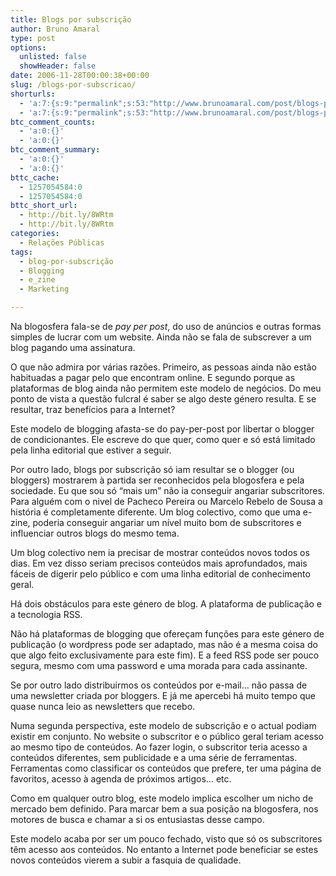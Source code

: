 ```yaml
---
title: Blogs por subscrição
author: Bruno Amaral
type: post
options:
  unlisted: false
  showHeader: false
date: 2006-11-28T00:00:38+00:00
slug: /blogs-por-subscricao/
shorturls:
  - 'a:7:{s:9:"permalink";s:53:"http://www.brunoamaral.com/post/blogs-por-subscricao/";s:7:"tinyurl";s:25:"http://tinyurl.com/dyf9ow";s:4:"isgd";s:17:"http://is.gd/pJSI";s:5:"bitly";s:19:"http://bit.ly/q84ZV";s:5:"snipr";s:22:"http://snipr.com/evv6x";s:5:"snurl";s:22:"http://snurl.com/evv6x";s:7:"snipurl";s:24:"http://snipurl.com/evv6x";}'
  - 'a:7:{s:9:"permalink";s:53:"http://www.brunoamaral.com/post/blogs-por-subscricao/";s:7:"tinyurl";s:25:"http://tinyurl.com/dyf9ow";s:4:"isgd";s:17:"http://is.gd/pJSI";s:5:"bitly";s:19:"http://bit.ly/q84ZV";s:5:"snipr";s:22:"http://snipr.com/evv6x";s:5:"snurl";s:22:"http://snurl.com/evv6x";s:7:"snipurl";s:24:"http://snipurl.com/evv6x";}'
btc_comment_counts:
  - 'a:0:{}'
  - 'a:0:{}'
btc_comment_summary:
  - 'a:0:{}'
  - 'a:0:{}'
bttc_cache:
  - 1257054584:0
  - 1257054584:0
bttc_short_url:
  - http://bit.ly/8WRtm
  - http://bit.ly/8WRtm
categories:
  - Relações Públicas
tags:
  - blog-por-subscrição
  - Blogging
  - e_zine
  - Marketing

---
```

Na blogosfera fala-se de _pay per post_, do uso de anúncios e outras formas simples de lucrar com um website. Ainda não se fala de subscrever a um blog pagando uma assinatura.

O que não admira por várias razões. Primeiro, as pessoas ainda não estão habituadas a pagar pelo que encontram online. E segundo porque as plataformas de blog ainda não permitem este modelo de negócios. Do meu ponto de vista a questão fulcral é saber se algo deste género resulta. E se resultar, traz benefícios para a Internet?

<!--more-->Este modelo de blogging afasta-se do pay-per-post por libertar o blogger de condicionantes. Ele escreve do que quer, como quer e só está limitado pela linha editorial que estiver a seguir.

Por outro lado, blogs por subscrição só iam resultar se o blogger (ou bloggers) mostrarem à partida ser reconhecidos pela blogosfera e pela sociedade. Eu que sou só &#8220;mais um&#8221; não ia conseguir angariar subscritores. Para alguém com o nivel de Pacheco Pereira ou Marcelo Rebelo de Sousa a história é completamente diferente. Um blog colectivo, como que uma e-zine, poderia conseguir angariar um nível muito bom de subscritores e influenciar outros blogs do mesmo tema.

Um blog colectivo nem ia precisar de mostrar conteúdos novos todos os dias. Em vez disso seriam precisos conteúdos mais aprofundados, mais fáceis de digerir pelo público e com uma linha editorial de conhecimento geral.

Há dois obstáculos para este género de blog. A plataforma de publicação e a tecnologia RSS.

Não há plataformas de blogging que ofereçam funções para este género de publicação (o wordpress pode ser adaptado, mas não é a mesma coisa do que algo feito exclusivamente para este fim). E a feed RSS pode ser pouco segura, mesmo com uma password e uma morada para cada assinante.

Se por outro lado distribuirmos os conteúdos por e-mail&#8230; não passa de uma newsletter criada por bloggers. E já me apercebi há muito tempo que quase nunca leio as newsletters que recebo.

Numa segunda perspectiva, este modelo de subscrição e o actual podiam existir em conjunto. No website o subscritor e o público geral teriam acesso ao mesmo tipo de conteúdos. Ao fazer login, o subscritor teria acesso a conteúdos diferentes, sem publicidade e a uma série de ferramentas. Ferramentas como classificar os conteúdos que prefere, ter uma página de favoritos, acesso à agenda de próximos artigos&#8230; etc.

Como em qualquer outro blog, este modelo implica escolher um nicho de mercado bem definido. Para marcar bem a sua posição na blogosfera, nos motores de busca e chamar a si os entusiastas desse campo.

Este modelo acaba por ser um pouco fechado, visto que só os subscritores têm acesso aos conteúdos. No entanto a Internet pode beneficiar se estes novos conteúdos vierem a subir a fasquia de qualidade.